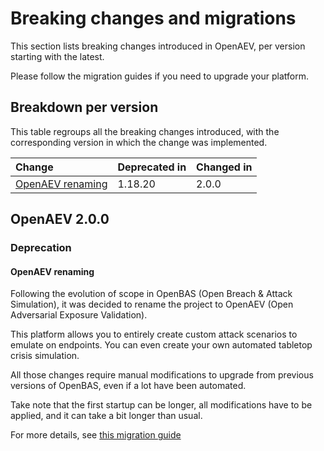 # Breaking changes and migrations

This section lists breaking changes introduced in OpenAEV, per version starting with the latest.

Please follow the migration guides if you need to upgrade your platform.

## Breakdown per version

This table regroups all the breaking changes introduced, with the corresponding version in which the change was implemented.

| Change                                | Deprecated in | Changed in |
|:--------------------------------------|:--------------|:-----------|
| [OpenAEV renaming](#openaev-renaming) | 1.18.20       | 2.0.0      |

## OpenAEV 2.0.0

### Deprecation

<a id="openaev-renaming"></a>
#### OpenAEV renaming

Following the evolution of scope in OpenBAS (Open Breach & Attack Simulation), it was decided to rename the project to OpenAEV (Open Adversarial Exposure Validation).

This platform allows you to entirely create custom attack scenarios to emulate on endpoints. You can even create your own automated tabletop crisis simulation.

All those changes require manual modifications to upgrade from previous versions of OpenBAS, even if a lot have been automated.

Take note that the first startup can be longer, all modifications have to be applied, and it can take a bit longer than usual.

For more details, see [this migration guide](breaking-changes/2.0.0-openaev-renaming.md)